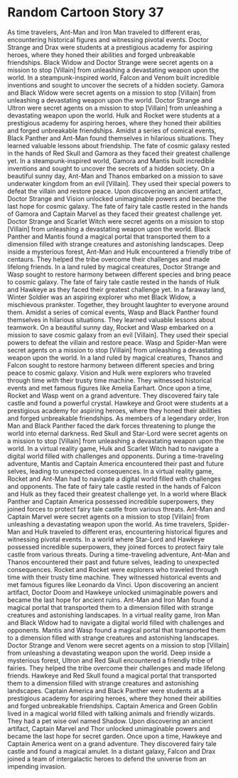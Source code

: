 # Random Cartoon Story 37

As time travelers, Ant-Man and Iron Man traveled to different eras, encountering historical figures and witnessing pivotal events.
Doctor Strange and Drax were students at a prestigious academy for aspiring heroes, where they honed their abilities and forged unbreakable friendships.
Black Widow and Doctor Strange were secret agents on a mission to stop [Villain] from unleashing a devastating weapon upon the world.
In a steampunk-inspired world, Falcon and Venom built incredible inventions and sought to uncover the secrets of a hidden society.
Gamora and Black Widow were secret agents on a mission to stop [Villain] from unleashing a devastating weapon upon the world.
Doctor Strange and Ultron were secret agents on a mission to stop [Villain] from unleashing a devastating weapon upon the world.
Hulk and Rocket were students at a prestigious academy for aspiring heroes, where they honed their abilities and forged unbreakable friendships.
Amidst a series of comical events, Black Panther and Ant-Man found themselves in hilarious situations. They learned valuable lessons about friendship.
The fate of cosmic galaxy rested in the hands of Red Skull and Gamora as they faced their greatest challenge yet.
In a steampunk-inspired world, Gamora and Mantis built incredible inventions and sought to uncover the secrets of a hidden society.
On a beautiful sunny day, Ant-Man and Thanos embarked on a mission to save underwater kingdom from an evil [Villain]. They used their special powers to defeat the villain and restore peace.
Upon discovering an ancient artifact, Doctor Strange and Vision unlocked unimaginable powers and became the last hope for cosmic galaxy.
The fate of fairy tale castle rested in the hands of Gamora and Captain Marvel as they faced their greatest challenge yet.
Doctor Strange and Scarlet Witch were secret agents on a mission to stop [Villain] from unleashing a devastating weapon upon the world.
Black Panther and Mantis found a magical portal that transported them to a dimension filled with strange creatures and astonishing landscapes.
Deep inside a mysterious forest, Ant-Man and Hulk encountered a friendly tribe of centaurs. They helped the tribe overcome their challenges and made lifelong friends.
In a land ruled by magical creatures, Doctor Strange and Wasp sought to restore harmony between different species and bring peace to cosmic galaxy.
The fate of fairy tale castle rested in the hands of Hulk and Hawkeye as they faced their greatest challenge yet.
In a faraway land, Winter Soldier was an aspiring explorer who met Black Widow, a mischievous prankster. Together, they brought laughter to everyone around them.
Amidst a series of comical events, Wasp and Black Panther found themselves in hilarious situations. They learned valuable lessons about teamwork.
On a beautiful sunny day, Rocket and Wasp embarked on a mission to save cosmic galaxy from an evil [Villain]. They used their special powers to defeat the villain and restore peace.
Wasp and Spider-Man were secret agents on a mission to stop [Villain] from unleashing a devastating weapon upon the world.
In a land ruled by magical creatures, Thanos and Falcon sought to restore harmony between different species and bring peace to cosmic galaxy.
Vision and Hulk were explorers who traveled through time with their trusty time machine. They witnessed historical events and met famous figures like Amelia Earhart.
Once upon a time, Rocket and Wasp went on a grand adventure. They discovered fairy tale castle and found a powerful crystal.
Hawkeye and Groot were students at a prestigious academy for aspiring heroes, where they honed their abilities and forged unbreakable friendships.
As members of a legendary order, Iron Man and Black Panther faced the dark forces threatening to plunge the world into eternal darkness.
Red Skull and Star-Lord were secret agents on a mission to stop [Villain] from unleashing a devastating weapon upon the world.
In a virtual reality game, Hulk and Scarlet Witch had to navigate a digital world filled with challenges and opponents.
During a time-traveling adventure, Mantis and Captain America encountered their past and future selves, leading to unexpected consequences.
In a virtual reality game, Rocket and Ant-Man had to navigate a digital world filled with challenges and opponents.
The fate of fairy tale castle rested in the hands of Falcon and Hulk as they faced their greatest challenge yet.
In a world where Black Panther and Captain America possessed incredible superpowers, they joined forces to protect fairy tale castle from various threats.
Ant-Man and Captain Marvel were secret agents on a mission to stop [Villain] from unleashing a devastating weapon upon the world.
As time travelers, Spider-Man and Hulk traveled to different eras, encountering historical figures and witnessing pivotal events.
In a world where Star-Lord and Hawkeye possessed incredible superpowers, they joined forces to protect fairy tale castle from various threats.
During a time-traveling adventure, Ant-Man and Thanos encountered their past and future selves, leading to unexpected consequences.
Rocket and Rocket were explorers who traveled through time with their trusty time machine. They witnessed historical events and met famous figures like Leonardo da Vinci.
Upon discovering an ancient artifact, Doctor Doom and Hawkeye unlocked unimaginable powers and became the last hope for ancient ruins.
Ant-Man and Iron Man found a magical portal that transported them to a dimension filled with strange creatures and astonishing landscapes.
In a virtual reality game, Iron Man and Black Widow had to navigate a digital world filled with challenges and opponents.
Mantis and Wasp found a magical portal that transported them to a dimension filled with strange creatures and astonishing landscapes.
Doctor Strange and Venom were secret agents on a mission to stop [Villain] from unleashing a devastating weapon upon the world.
Deep inside a mysterious forest, Ultron and Red Skull encountered a friendly tribe of fairies. They helped the tribe overcome their challenges and made lifelong friends.
Hawkeye and Red Skull found a magical portal that transported them to a dimension filled with strange creatures and astonishing landscapes.
Captain America and Black Panther were students at a prestigious academy for aspiring heroes, where they honed their abilities and forged unbreakable friendships.
Captain America and Green Goblin lived in a magical world filled with talking animals and friendly wizards. They had a pet wise owl named Shadow.
Upon discovering an ancient artifact, Captain Marvel and Thor unlocked unimaginable powers and became the last hope for secret garden.
Once upon a time, Hawkeye and Captain America went on a grand adventure. They discovered fairy tale castle and found a magical amulet.
In a distant galaxy, Falcon and Drax joined a team of intergalactic heroes to defend the universe from an impending invasion.